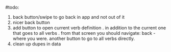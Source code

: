 #todo:

1. back button/swipe to go back in app and not out of it 
2. nicer back button 
3. add button to open current verb definition . in addition to the current one that goes to all verbs . from that screen you should navigate: back - where you were. another button to go to all verbs directly. 
4. clean up dupes in data
